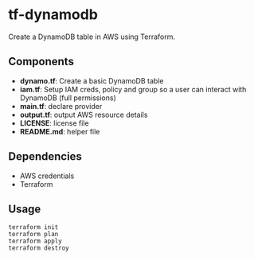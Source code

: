 # tf-dynamodb

Create a DynamoDB table in AWS using Terraform.

## Components

- **dynamo.tf**: Create a basic DynamoDB table
- **iam.tf**: Setup IAM creds, policy and group so a user can interact with DynamoDB (full permissions)
- **main.tf**: declare provider
- **output.tf**: output AWS resource details
- **LICENSE**: license file
- **README.md**: helper file

## Dependencies

- AWS credentials
- Terraform

## Usage

```
terraform init
terraform plan
terraform apply
terraform destroy
```
